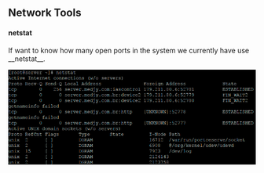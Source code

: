 ## Network Tools

#### netstat
<p>If want to know how many open ports in the system we currently have use __netstat__.</p>

![netstat](https://github.com/ThiagoMartinsdeMelo/Linux/blob/master/img/network/netstat.png)



